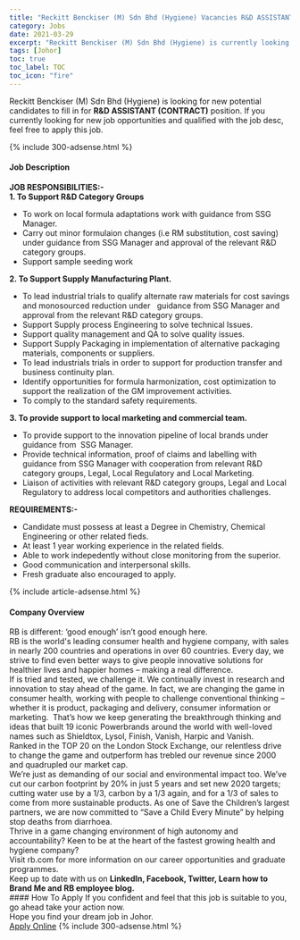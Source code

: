 ```yaml
---
title: "Reckitt Benckiser (M) Sdn Bhd (Hygiene) Vacancies R&D ASSISTANT (CONTRACT)" 
category: Jobs 
date: 2021-03-29 
excerpt: "Reckitt Benckiser (M) Sdn Bhd (Hygiene) is currently looking for suitable person to fill in the R&D ASSISTANT (CONTRACT) which based in Johor" 
tags: [Johor] 
toc: true 
toc_label: TOC 
toc_icon: "fire" 
--- 
```


<p>Reckitt Benckiser (M) Sdn Bhd (Hygiene) is looking for new potential candidates to fill in for <b>R&D ASSISTANT (CONTRACT)</b> position. If you currently looking for new job opportunities and qualified with the job desc, feel free to apply this job.
</p>{% include 300-adsense.html %} 
<div><div><h4>Job Description</h4></div><div><div><span><div><div><strong>JOB RESPONSIBILITIES:-</strong></div><div><strong>1. To Support R&amp;D Category Groups</strong></div><ul><li>To work on local formula adaptations work with guidance from SSG Manager.</li><li>Carry out minor formulaion changes (i.e RM substitution, cost saving) under guidance from SSG Manager and approval of the relevant R&amp;D category groups.</li><li>Support sample seeding work</li></ul><div><strong>2. To Support Supply Manufacturing Plant.</strong></div><ul><li>To lead industrial trials to qualify alternate raw materials for cost savings and monosourced reduction under&#160;&#160; guidance from SSG Manager and approval from the relevant R&amp;D category groups.</li><li>Support Supply process Engineering to solve technical Issues.</li><li>Support quality management and QA to solve quality issues.</li><li>Support Supply Packaging in implementation of alternative packaging materials, components or suppliers.</li><li>To lead industrials trials in order to support for production transfer and business continuity plan.</li><li>Identify opportunities for formula harmonization, cost optimization to support the realization of the GM improvement activities.</li><li>To comply to the standard safety requirements.</li></ul><div><strong>3. To provide support to local marketing and commercial team.</strong></div><ul><li>To provide support to the innovation pipeline of local brands under guidance from&#160; SSG Manager.</li><li>Provide technical information, proof of claims and labelling with guidance from SSG Manager with cooperation from relevant R&amp;D category groups, Legal, Local Regulatory and Local Marketing.&#160;</li><li>Liaison of activities with relevant R&amp;D category groups, Legal and Local Regulatory to address local competitors and authorities challenges.</li></ul><div><strong>REQUIREMENTS:-</strong></div><ul><li>Candidate must possess at least a Degree in Chemistry, Chemical Engineering or other related fieds.</li><li>At least 1 year working experience in the related fields.</li><li>Able to work indepedently without close monitoring from the superior.</li><li>Good communication and interpersonal skills.</li><li>Fresh graduate also encouraged to apply.</li></ul></div></span></div></div></div> 
{% include article-adsense.html %} 
<div><div><h4>Company Overview</h4></div><div><div><span><div><div>
<div>
		RB is different: &#8216;good enough&#8217; isn&#8217;t good enough here.</div>
<div>
		RB is the world's leading consumer health and hygiene company, with sales in nearly 200 countries and operations in over 60 countries. Every day, we strive to find even better ways to give people innovative solutions for healthier lives and happier homes &#8211; making a real difference.</div>
<div>
		If is tried and tested, we challenge it. We continually invest in research and innovation to stay ahead of the game. In fact, we are changing the game in consumer health, working with people to challenge conventional thinking &#8211; whether it is product, packaging and delivery, consumer information or marketing.&#160; That&#8217;s how we keep generating the breakthrough thinking and ideas that built 19 iconic Powerbrands around the world with well-loved names such as Shieldtox, Lysol, Finish, Vanish, Harpic&#160;and Vanish.</div>
<div>
		Ranked in the TOP 20 on the London Stock Exchange, our relentless drive to change the game and outperform has trebled our revenue since 2000 and quadrupled our market cap.</div>
<div>
		We&#8217;re just as demanding of our social and environmental impact too. We&#8217;ve cut our carbon footprint by 20% in just 5 years and set new 2020 targets; cutting water use by a 1/3, carbon by a 1/3 again, and for a 1/3 of sales to come from more sustainable products. As one of Save the Children&#8217;s largest partners, we are now committed to &#8220;Save a Child Every Minute&#8221; by helping stop deaths from diarrhoea.</div>
<div>
		Thrive in a game changing environment of high autonomy and accountability? Keen to be at the heart of the fastest growing health and hygiene company?</div>
<div>
		Visit rb.com for more information on our career opportunities and graduate programmes.<br>
		Keep up to date with us on <strong>LinkedIn, Facebook, Twitter, Learn how to Brand Me and RB employee blog.</strong></div>
</div></div></span></div></div></div> 
#### How To Apply 
If you confident and feel that this job is suitable to you, go ahead take your action now. <br/> 
Hope you find your dream job in Johor. <br/> 
<a href="https://www.jobstreet.com.my/en/job/r-d-assistant-contract-4519357?jobId=jobstreet-my-job-4519357&" class="btn btn--info" target="_blank" rel="nofollow noopenner">Apply Online</a> 
{% include 300-adsense.html %} 